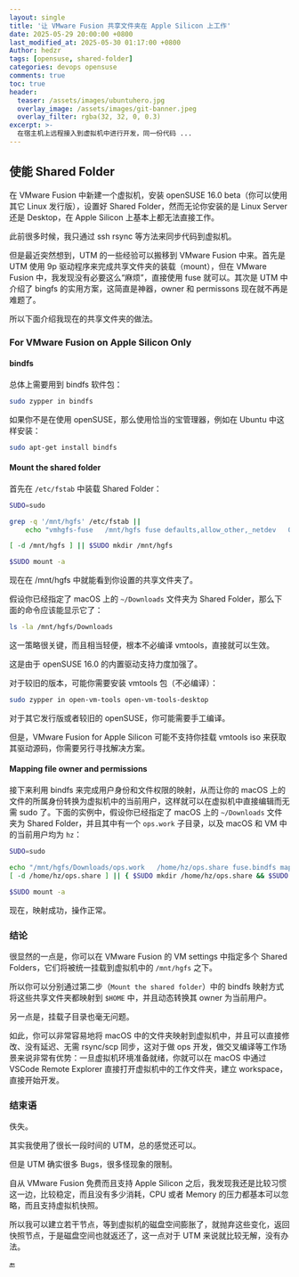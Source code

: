 ```yaml
---
layout: single
title: '让 VMware Fusion 共享文件夹在 Apple Silicon 上工作'
date: 2025-05-29 20:00:00 +0800
last_modified_at: 2025-05-30 01:17:00 +0800
Author: hedzr
tags: [opensuse, shared-folder]
categories: devops opensuse
comments: true
toc: true
header:
  teaser: /assets/images/ubuntuhero.jpg
  overlay_image: /assets/images/git-banner.jpeg
  overlay_filter: rgba(32, 32, 0, 0.3)
excerpt: >-
  在宿主机上远程接入到虚拟机中进行开发，同一份代码 ...
---
```


## 使能 Shared Folder

在 VMware Fusion 中新建一个虚拟机，安装 openSUSE 16.0 beta（你可以使用其它 Linux 发行版），设置好 Shared Folder，然而无论你安装的是 Linux Server 还是 Desktop，在 Apple Silicon 上基本上都无法直接工作。

此前很多时候，我只通过 ssh rsync 等方法来同步代码到虚拟机。

但是最近突然想到，UTM 的一些经验可以搬移到 VMware Fusion 中来。首先是 UTM 使用 9p 驱动程序来完成共享文件夹的装载（mount），但在 VMware Fusion 中，我发现没有必要这么“麻烦”，直接使用 fuse 就可以。其次是 UTM 中介绍了 bingfs 的实用方案，这简直是神器，owner 和 permissons 现在就不再是难题了。

所以下面介绍我现在的共享文件夹的做法。

### For VMware Fusion on Apple Silicon Only

#### bindfs

总体上需要用到 bindfs 软件包：

```bash
sudo zypper in bindfs
```

如果你不是在使用 openSUSE，那么使用恰当的宝管理器，例如在 Ubuntu 中这样安装：

```bash
sudo apt-get install bindfs
```

#### Mount the shared folder

首先在 `/etc/fstab` 中装载 Shared Folder：

```bash
SUDO=sudo

grep -q '/mnt/hgfs' /etc/fstab ||
	echo "vmhgfs-fuse   /mnt/hgfs fuse defaults,allow_other,_netdev   0 0" | $SUDO tee -a /etc/fstab

[ -d /mnt/hgfs ] || $SUDO mkdir /mnt/hgfs

$SUDO mount -a
```

现在在 /mnt/hgfs 中就能看到你设置的共享文件夹了。

假设你已经指定了 macOS 上的 `~/Downloads` 文件夹为 Shared Folder，那么下面的命令应该能显示它了：

```bash
ls -la /mnt/hgfs/Downloads
```

这一策略很关键，而且相当轻便，根本不必编译 vmtools，直接就可以生效。

这是由于 openSUSE 16.0 的内置驱动支持力度加强了。

对于较旧的版本，可能你需要安装 vmtools 包（不必编译）：

```bash
sudo zypper in open-vm-tools open-vm-tools-desktop
```

对于其它发行版或者较旧的 openSUSE，你可能需要手工编译。

但是，VMware Fusion for Apple Silicon 可能不支持你挂载 vmtools iso 来获取其驱动源码，你需要另行寻找解决方案。

#### Mapping file owner and permissions

接下来利用 bindfs 来完成用户身份和文件权限的映射，从而让你的 macOS 上的文件的所属身份转换为虚拟机中的当前用户，这样就可以在虚拟机中直接编辑而无需 sudo 了。下面的实例中，假设你已经指定了 macOS 上的 `~/Downloads` 文件夹为 Shared Folder，并且其中有一个 `ops.work` 子目录，以及 macOS 和 VM 中的当前用户均为 `hz`：

```bash
SUDO=sudo

echo "/mnt/hgfs/Downloads/ops.work   /home/hz/ops.share fuse.bindfs map=501/1000:@20/@1000,x-systemd.requires=/mnt/hgfs 0 0" | $SUDO tee -a /etc/fstab
[ -d /home/hz/ops.share ] || { $SUDO mkdir /home/hz/ops.share && $SUDO chown -R hz: /home/hz/ops.share; }

$SUDO mount -a
```

现在，映射成功，操作正常。

### 结论

很显然的一点是，你可以在 VMware Fusion 的 VM settings 中指定多个 Shared Folders，它们将被统一挂载到虚拟机中的 `/mnt/hgfs` 之下。

所以你可以分别通过第二步（`Mount the shared folder`）中的 bindfs 映射方式将这些共享文件夹都映射到 `$HOME` 中，并且动态转换其 owner 为当前用户。

另一点是，挂载子目录也毫无问题。

如此，你可以非常容易地将 macOS 中的文件夹映射到虚拟机中，并且可以直接修改、没有延迟、无需 rsync/scp 同步，这对于做 ops 开发，做交叉编译等工作场景来说非常有优势：一旦虚拟机环境准备就绪，你就可以在 macOS 中通过 VSCode Remote Explorer 直接打开虚拟机中的工作文件夹，建立 workspace，直接开始开发。

### 结束语

佚失。

其实我使用了很长一段时间的 UTM，总的感觉还可以。

但是 UTM 确实很多 Bugs，很多怪现象的限制。

自从 VMware Fusion 免费而且支持 Apple Silicon 之后，我发现我还是比较习惯这一边，比较稳定，而且没有多少消耗，CPU 或者 Memory 的压力都基本可以忽略，而且支持虚拟机快照。

所以我可以建立若干节点，等到虚拟机的磁盘空间膨胀了，就抛弃这些变化，返回快照节点，于是磁盘空间也就返还了，这一点对于 UTM 来说就比较无解，没有办法。



🔚